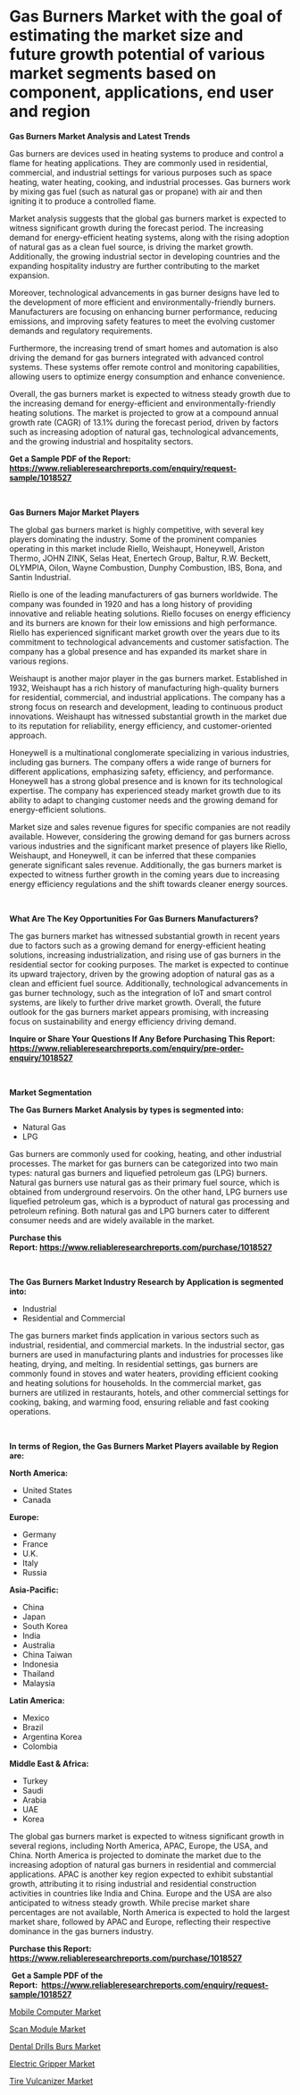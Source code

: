 <p><h1>Gas Burners Market with the goal of estimating the market size and future growth potential of various market segments based on component, applications, end user and region</h1></p><p><strong>Gas Burners Market Analysis and Latest Trends</strong></p>
<p><p>Gas burners are devices used in heating systems to produce and control a flame for heating applications. They are commonly used in residential, commercial, and industrial settings for various purposes such as space heating, water heating, cooking, and industrial processes. Gas burners work by mixing gas fuel (such as natural gas or propane) with air and then igniting it to produce a controlled flame.</p><p>Market analysis suggests that the global gas burners market is expected to witness significant growth during the forecast period. The increasing demand for energy-efficient heating systems, along with the rising adoption of natural gas as a clean fuel source, is driving the market growth. Additionally, the growing industrial sector in developing countries and the expanding hospitality industry are further contributing to the market expansion.</p><p>Moreover, technological advancements in gas burner designs have led to the development of more efficient and environmentally-friendly burners. Manufacturers are focusing on enhancing burner performance, reducing emissions, and improving safety features to meet the evolving customer demands and regulatory requirements.</p><p>Furthermore, the increasing trend of smart homes and automation is also driving the demand for gas burners integrated with advanced control systems. These systems offer remote control and monitoring capabilities, allowing users to optimize energy consumption and enhance convenience.</p><p>Overall, the gas burners market is expected to witness steady growth due to the increasing demand for energy-efficient and environmentally-friendly heating solutions. The market is projected to grow at a compound annual growth rate (CAGR) of 13.1% during the forecast period, driven by factors such as increasing adoption of natural gas, technological advancements, and the growing industrial and hospitality sectors.</p></p>
<p><strong>Get a Sample PDF of the Report:&nbsp; <a href="https://www.reliableresearchreports.com/enquiry/request-sample/1018527">https://www.reliableresearchreports.com/enquiry/request-sample/1018527</a></strong></p>
<p>&nbsp;</p>
<p><strong>Gas Burners Major Market Players</strong></p>
<p><p>The global gas burners market is highly competitive, with several key players dominating the industry. Some of the prominent companies operating in this market include Riello, Weishaupt, Honeywell, Ariston Thermo, JOHN ZINK, Selas Heat, Enertech Group, Baltur, R.W. Beckett, OLYMPIA, Oilon, Wayne Combustion, Dunphy Combustion, IBS, Bona, and Santin Industrial.</p><p>Riello is one of the leading manufacturers of gas burners worldwide. The company was founded in 1920 and has a long history of providing innovative and reliable heating solutions. Riello focuses on energy efficiency and its burners are known for their low emissions and high performance. Riello has experienced significant market growth over the years due to its commitment to technological advancements and customer satisfaction. The company has a global presence and has expanded its market share in various regions.</p><p>Weishaupt is another major player in the gas burners market. Established in 1932, Weishaupt has a rich history of manufacturing high-quality burners for residential, commercial, and industrial applications. The company has a strong focus on research and development, leading to continuous product innovations. Weishaupt has witnessed substantial growth in the market due to its reputation for reliability, energy efficiency, and customer-oriented approach.</p><p>Honeywell is a multinational conglomerate specializing in various industries, including gas burners. The company offers a wide range of burners for different applications, emphasizing safety, efficiency, and performance. Honeywell has a strong global presence and is known for its technological expertise. The company has experienced steady market growth due to its ability to adapt to changing customer needs and the growing demand for energy-efficient solutions.</p><p>Market size and sales revenue figures for specific companies are not readily available. However, considering the growing demand for gas burners across various industries and the significant market presence of players like Riello, Weishaupt, and Honeywell, it can be inferred that these companies generate significant sales revenue. Additionally, the gas burners market is expected to witness further growth in the coming years due to increasing energy efficiency regulations and the shift towards cleaner energy sources.</p></p>
<p>&nbsp;</p>
<p><strong>What Are The Key Opportunities For Gas Burners Manufacturers?</strong></p>
<p><p>The gas burners market has witnessed substantial growth in recent years due to factors such as a growing demand for energy-efficient heating solutions, increasing industrialization, and rising use of gas burners in the residential sector for cooking purposes. The market is expected to continue its upward trajectory, driven by the growing adoption of natural gas as a clean and efficient fuel source. Additionally, technological advancements in gas burner technology, such as the integration of IoT and smart control systems, are likely to further drive market growth. Overall, the future outlook for the gas burners market appears promising, with increasing focus on sustainability and energy efficiency driving demand.</p></p>
<p><strong>Inquire or Share Your Questions If Any Before Purchasing This Report: <a href="https://www.reliableresearchreports.com/enquiry/pre-order-enquiry/1018527">https://www.reliableresearchreports.com/enquiry/pre-order-enquiry/1018527</a></strong></p>
<p>&nbsp;</p>
<p><strong>Market Segmentation</strong></p>
<p><strong>The Gas Burners Market Analysis by types is segmented into:</strong></p>
<p><ul><li>Natural Gas</li><li>LPG</li></ul></p>
<p><p>Gas burners are commonly used for cooking, heating, and other industrial processes. The market for gas burners can be categorized into two main types: natural gas burners and liquefied petroleum gas (LPG) burners. Natural gas burners use natural gas as their primary fuel source, which is obtained from underground reservoirs. On the other hand, LPG burners use liquefied petroleum gas, which is a byproduct of natural gas processing and petroleum refining. Both natural gas and LPG burners cater to different consumer needs and are widely available in the market.</p></p>
<p><strong>Purchase this Report:&nbsp;<a href="https://www.reliableresearchreports.com/purchase/1018527">https://www.reliableresearchreports.com/purchase/1018527</a></strong></p>
<p>&nbsp;</p>
<p><strong>The Gas Burners Market Industry Research by Application is segmented into:</strong></p>
<p><ul><li>Industrial</li><li>Residential and Commercial</li></ul></p>
<p><p>The gas burners market finds application in various sectors such as industrial, residential, and commercial markets. In the industrial sector, gas burners are used in manufacturing plants and industries for processes like heating, drying, and melting. In residential settings, gas burners are commonly found in stoves and water heaters, providing efficient cooking and heating solutions for households. In the commercial market, gas burners are utilized in restaurants, hotels, and other commercial settings for cooking, baking, and warming food, ensuring reliable and fast cooking operations.</p></p>
<p>&nbsp;</p>
<p><strong>In terms of Region, the Gas Burners Market Players available by Region are:</strong></p>
<p>
    <p> <strong> North America: </strong>
        <ul>
            <li>United States</li>
            <li>Canada</li>
        </ul>
        </p> 
    <p> <strong> Europe: </strong>
        <ul>
            <li>Germany</li>
            <li>France</li>
            <li>U.K.</li>
            <li>Italy</li>
            <li>Russia</li>
        </ul>
        </p> 
    <p> <strong> Asia-Pacific: </strong>
        <ul>
            <li>China</li>
            <li>Japan</li>
            <li>South Korea</li>
            <li>India</li>
            <li>Australia</li>
            <li>China Taiwan</li>
            <li>Indonesia</li>
            <li>Thailand</li>
            <li>Malaysia</li>
        </ul>
        </p> 
    <p> <strong> Latin America: </strong>
        <ul>
            <li>Mexico</li>
            <li>Brazil</li>
            <li>Argentina Korea</li>
            <li>Colombia</li>
        </ul>
        </p> 
    <p> <strong> Middle East & Africa: </strong>
        <ul>
            <li>Turkey</li>
            <li>Saudi</li>
            <li>Arabia</li>
            <li>UAE</li>
            <li>Korea</li>
        </ul>
    </p>
    </p>
<p><p>The global gas burners market is expected to witness significant growth in several regions, including North America, APAC, Europe, the USA, and China. North America is projected to dominate the market due to the increasing adoption of natural gas burners in residential and commercial applications. APAC is another key region expected to exhibit substantial growth, attributing it to rising industrial and residential construction activities in countries like India and China. Europe and the USA are also anticipated to witness steady growth. While precise market share percentages are not available, North America is expected to hold the largest market share, followed by APAC and Europe, reflecting their respective dominance in the gas burners industry.</p></p>
<p><strong>Purchase this Report: <a href="https://www.reliableresearchreports.com/purchase/1018527">https://www.reliableresearchreports.com/purchase/1018527</a></strong></p>
<p>&nbsp;<strong>Get a Sample PDF of the Report:&nbsp;&nbsp;<a href="https://www.reliableresearchreports.com/enquiry/request-sample/1018527">https://www.reliableresearchreports.com/enquiry/request-sample/1018527</a></strong></p>
<p><strong></strong></p>
<p><p><a href="https://www.linkedin.com/pulse/mobile-computer-market-size-share-amp-trends-analysis-report-qr1le/">Mobile Computer Market</a></p><p><a href="https://www.linkedin.com/pulse/scan-module-market-challenges-opportunities-growth-drivers-major-8qcfe/">Scan Module Market</a></p><p><a href="https://www.reportprime.com/dental-drills-burs-r10005">Dental Drills Burs Market</a></p><p><a href="https://medium.com/@albertakoss2023/electric-gripper-market-size-growth-forecast-2023-2030-cb6d3b571890">Electric Gripper Market</a></p><p><a href="https://github.com/rohit151299/Market-Research-Report-List-1/blob/main/tire-vulcanizer-market.md">Tire Vulcanizer Market</a></p></p>